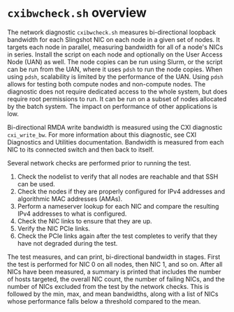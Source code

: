 
# `cxibwcheck.sh` overview

The network diagnostic `cxibwcheck.sh` measures bi-directional loopback bandwidth
for each Slingshot NIC on each node in a given set of nodes. It targets each
node in parallel, measuring bandwidth for all of a node's NICs in series. Install the
script on each node and optionally on the User Access Node (UAN) as well. The node copies can be run using Slurm, or the script can be
run from the UAN, where it uses `pdsh` to run the node copies. When using
`pdsh`, scalability is limited by the performance of the UAN. Using `pdsh` allows
for testing both compute nodes and non-compute nodes. The diagnostic does not
require dedicated access to the whole system, but does require root permissions
to run. It can be run on a subset of nodes allocated by the batch system. The
impact on performance of other applications is low.

Bi-directional RMDA write bandwidth is measured using the CXI diagnostic
`cxi_write_bw`. For more information about this diagnostic, see CXI
Diagnostics and Utilities documentation. Bandwidth is measured from each NIC to
its connected switch and then back to itself.

Several network checks are performed prior to running the test.

1. Check the nodelist to verify that all nodes are reachable and that SSH can be used.
2. Check the nodes if they are properly configured for IPv4 addresses and algorithmic MAC
addresses (AMAs).
3. Perform a nameserver lookup for each NIC and compare the resulting IPv4 addresses to what is configured.
4. Check the NIC links to ensure that they are up.
5. Verify the NIC PCIe links.
6. Check the PCIe links again after the test completes to verify that they have not degraded during the test.

The test measures, and can print, bi-directional bandwidth in stages. First the test
is performed for NIC 0 on all nodes, then NIC 1, and so on. After all NICs have
been measured, a summary is printed that includes the number of hosts targeted,
the overall NIC count, the number of failing NICs, and the number of NICs
excluded from the test by the network checks. This is followed by the min, max,
and mean bandwidths, along with a list of NICs whose performance falls below a
threshold compared to the mean.
